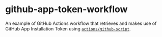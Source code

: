 # github-app-token-workflow

An example of GitHub Actions workflow that retrieves and makes use of GitHub App Installation Token using [`actions/github-script`](https://github.com/actions/github-script).
